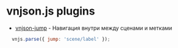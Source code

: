 # vnjson.js plugins

* [vnjson-jump](https://vnjson.github.io/vnjson-jump) -  Навигация внутри между сценами и метками

```js
  vnjs.parse({ jump: 'scene/label' });
```
